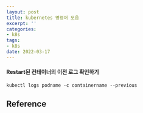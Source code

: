 ```yaml
---
layout: post
title: kubernetes 명령어 모음
excerpt: ''
categories:
- k8s
tags:
- k8s
date: 2022-03-17
---
```


#### Restart된 컨테이너의 이전 로그 확인하기
```
kubectl logs podname -c containername --previous
```

## Reference